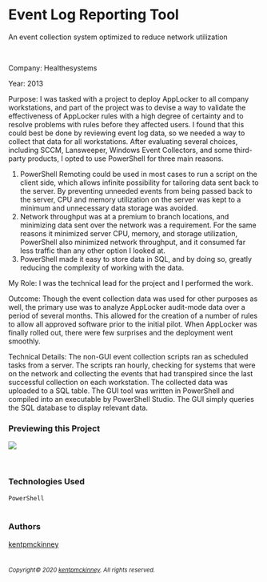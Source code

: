 
# Event Log Reporting Tool

An event collection system optimized to reduce network utilization

<br/>

Company: Healthesystems


Year: 2013

Purpose: I was tasked with a project to deploy AppLocker to all company workstations, and part of the project was to devise a way to validate the effectiveness of AppLocker rules with a high degree of certainty and to resolve problems with rules before they affected users. I found that this could best be done by reviewing event log data, so we needed a way to collect that data for all workstations. After evaluating several choices, including SCCM, Lansweeper, Windows Event Collectors, and some third-party products, I opted to use PowerShell for three main reasons.

1. PowerShell Remoting could be used in most cases to run a script on the client side, which allows infinite possibility for tailoring data sent back to the server. By preventing unneeded events from being passed back to the server, CPU and memory utilization on the server was kept to a minimum and unnecessary data storage was avoided.
1. Network throughput was at a premium to branch locations, and minimizing data sent over the network was a requirement. For the same reasons it minimized server CPU, memory, and storage utilization, PowerShell also minimized network throughput, and it consumed far less traffic than any other option I looked at.
1. PowerShell made it easy to store data in SQL, and by doing so, greatly reducing the complexity of working with the data.

My Role: I was the technical lead for the project and I performed the work.

Outcome: Though the event collection data was used for other purposes as well, the primary use was to analyze AppLocker audit-mode data over a period of several months. This allowed for the creation of a number of rules to allow all approved software prior to the initial pilot. When AppLocker was finally rolled out, there were few surprises and the deployment went smoothly.

Technical Details: The non-GUI event collection scripts ran as scheduled tasks from a server. The scripts ran hourly, checking for systems that were on the network and collecting the events that had transpired since the last successful collection on each workstation. The collected data was uploaded to a SQL table. The GUI tool was written in PowerShell and compiled into an executable by PowerShell Studio. The GUI simply queries the SQL database to display relevant data.

### Previewing this Project
![](http://kentpmckinney.github.io/kpm-achievement-event-tool/EventLogReportingTool1.png)

<br/>

### Technologies Used

<code>PowerShell</code>
<br/>
<br/>

### Authors

[kentpmckinney](https://github.com/kentpmckinney)
<br/>
<br/>

###### <sub>Copyright&copy; 2020 [kentpmckinney](https://github.com/kentpmckinney). All rights reserved.</sub>